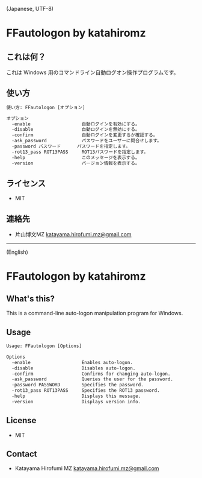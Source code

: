 ﻿(Japanese, UTF-8)

# FFautologon by katahiromz

## これは何？

これは Windows 用のコマンドライン自動ログオン操作プログラムです。

## 使い方

```txt
使い方: FFautologon [オプション]

オプション
  -enable                   自動ログインを有効にする。
  -disable                  自動ログインを無効にする。
  -confirm                  自動ログインを変更するか確認する。
  -ask_password             パスワードをユーザーに問合せします。
  -password パスワード      パスワードを指定します。
  -rot13_pass ROT13PASS     ROT13パスワードを指定します。
  -help                     このメッセージを表示する。
  -version                  バージョン情報を表示する。
```

## ライセンス

- MIT

## 連絡先

- 片山博文MZ <katayama.hirofumi.mz@gmail.com>

---
(English)

# FFautologon by katahiromz

## What's this?

This is a command-line auto-logon manipulation program for Windows.

## Usage

```txt
Usage: FFautologon [Options]

Options
  -enable                   Enables auto-logon.
  -disable                  Disables auto-logon.
  -confirm                  Confirms for changing auto-logon.
  -ask_password             Queries the user for the password.
  -password PASSWORD        Specifies the password.
  -rot13_pass ROT13PASS     Specifies the ROT13 password.
  -help                     Displays this message.
  -version                  Displays version info.
```

## License

- MIT

## Contact

- Katayama Hirofumi MZ <katayama.hirofumi.mz@gmail.com>
